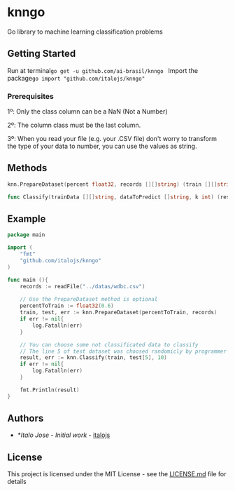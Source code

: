 # knngo

Go library to machine learning classification problems

## Getting Started

Run at terminal``` go get -u github.com/ai-brasil/knngo  ```
Import the package```go import "github.com/italojs/knngo"   ```

### Prerequisites

1º: Only the class column can be a NaN (Not a Number)

2º: The column class must be the last column.

3º: When you read your file (e.g. your .CSV file) don't worry to transform the type of your data to number, you can use the values as string.

## Methods

```go 
knn.PrepareDataset(percent float32, records [][]string) (train [][]string, test [][]string, err error)  
```

```go
func Classify(trainData [][]string, dataToPredict []string, k int) (result string, err error)
```

## Example

```go
package main

import (
	"fmt"
	"github.com/italojs/knngo"
)

func main (){
	records := readFile("../datas/wdbc.csv")
	
	// Use the PrepareDataset method is optional
	percentToTrain := float32(0.6)
	train, test, err := knn.PrepareDataset(percentToTrain, records)
	if err != nil{
		log.Fatalln(err)
	}

	// You can choose some not classificated data to classify
	// The line 5 of test dataset was choosed randomicly by programmer just to example
	result, err := knn.Classify(train, test[5], 10)
	if err != nil{
		log.Fatalln(err)
	}

	fmt.Println(result)
}
```

## Authors

* **Italo Jose* - *Initial work* - [italojs](https://github.com/italojs)

## License

This project is licensed under the MIT License - see the [LICENSE.md](LICENSE.md) file for details
